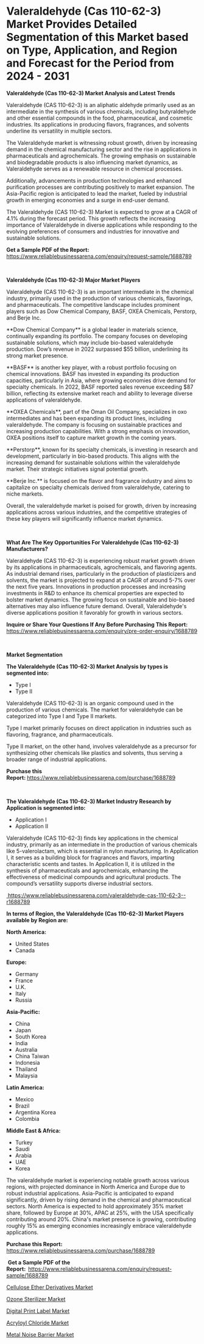 <p><h1>Valeraldehyde (Cas 110-62-3) Market Provides Detailed Segmentation of this Market based on Type, Application, and Region and Forecast for the Period from 2024 - 2031</h1></p><p><strong>Valeraldehyde (Cas 110-62-3) Market Analysis and Latest Trends</strong></p>
<p><p>Valeraldehyde (CAS 110-62-3) is an aliphatic aldehyde primarily used as an intermediate in the synthesis of various chemicals, including butyraldehyde and other essential compounds in the food, pharmaceutical, and cosmetic industries. Its applications in producing flavors, fragrances, and solvents underline its versatility in multiple sectors.</p><p>The Valeraldehyde market is witnessing robust growth, driven by increasing demand in the chemical manufacturing sector and the rise in applications in pharmaceuticals and agrochemicals. The growing emphasis on sustainable and biodegradable products is also influencing market dynamics, as Valeraldehyde serves as a renewable resource in chemical processes. </p><p>Additionally, advancements in production technologies and enhanced purification processes are contributing positively to market expansion. The Asia-Pacific region is anticipated to lead the market, fueled by industrial growth in emerging economies and a surge in end-user demand.</p><p>The Valeraldehyde (CAS 110-62-3) Market is expected to grow at a CAGR of 4.1% during the forecast period. This growth reflects the increasing importance of Valeraldehyde in diverse applications while responding to the evolving preferences of consumers and industries for innovative and sustainable solutions.</p></p>
<p><strong>Get a Sample PDF of the Report:&nbsp;</strong> <a href="https://www.reliablebusinessarena.com/enquiry/request-sample/1688789?utm_campaign=1294&utm_medium=2&utm_source=Github&utm_content=ia&utm_term=17102024&utm_id=valeraldehyde-cas-110-62-3">https://www.reliablebusinessarena.com/enquiry/request-sample/1688789</a></p>
<p>&nbsp;</p>
<p><strong>Valeraldehyde (Cas 110-62-3) Major Market Players</strong></p>
<p><p>Valeraldehyde (CAS 110-62-3) is an important intermediate in the chemical industry, primarily used in the production of various chemicals, flavorings, and pharmaceuticals. The competitive landscape includes prominent players such as Dow Chemical Company, BASF, OXEA Chemicals, Perstorp, and Berje Inc.</p><p>**Dow Chemical Company** is a global leader in materials science, continually expanding its portfolio. The company focuses on developing sustainable solutions, which may include bio-based valeraldehyde production. Dow’s revenue in 2022 surpassed $55 billion, underlining its strong market presence.</p><p>**BASF** is another key player, with a robust portfolio focusing on chemical innovations. BASF has invested in expanding its production capacities, particularly in Asia, where growing economies drive demand for specialty chemicals. In 2022, BASF reported sales revenue exceeding $87 billion, reflecting its extensive market reach and ability to leverage diverse applications of valeraldehyde.</p><p>**OXEA Chemicals**, part of the Oman Oil Company, specializes in oxo intermediates and has been expanding its product lines, including valeraldehyde. The company is focusing on sustainable practices and increasing production capabilities. With a strong emphasis on innovation, OXEA positions itself to capture market growth in the coming years.</p><p>**Perstorp**, known for its specialty chemicals, is investing in research and development, particularly in bio-based products. This aligns with the increasing demand for sustainable solutions within the valeraldehyde market. Their strategic initiatives signal potential growth.</p><p>**Berje Inc.** is focused on the flavor and fragrance industry and aims to capitalize on specialty chemicals derived from valeraldehyde, catering to niche markets. </p><p>Overall, the valeraldehyde market is poised for growth, driven by increasing applications across various industries, and the competitive strategies of these key players will significantly influence market dynamics.</p></p>
<p>&nbsp;</p>
<p><strong>What Are The Key Opportunities For Valeraldehyde (Cas 110-62-3) Manufacturers?</strong></p>
<p><p>Valeraldehyde (CAS 110-62-3) is experiencing robust market growth driven by its applications in pharmaceuticals, agrochemicals, and flavoring agents. As industrial demand rises, particularly in the production of plasticizers and solvents, the market is projected to expand at a CAGR of around 5-7% over the next five years. Innovations in production processes and increasing investments in R&D to enhance its chemical properties are expected to bolster market dynamics. The growing focus on sustainable and bio-based alternatives may also influence future demand. Overall, Valeraldehyde's diverse applications position it favorably for growth in various sectors.</p></p>
<p><strong>Inquire or Share Your Questions If Any Before Purchasing This Report:</strong> <a href="https://www.reliablebusinessarena.com/enquiry/pre-order-enquiry/1688789?utm_campaign=1294&utm_medium=2&utm_source=Github&utm_content=ia&utm_term=17102024&utm_id=valeraldehyde-cas-110-62-3">https://www.reliablebusinessarena.com/enquiry/pre-order-enquiry/1688789</a></p>
<p>&nbsp;</p>
<p><strong>Market Segmentation</strong></p>
<p><strong>The Valeraldehyde (Cas 110-62-3) Market Analysis by types is segmented into:</strong></p>
<p><ul><li>Type I</li><li>Type II</li></ul></p>
<p><p>Valeraldehyde (CAS 110-62-3) is an organic compound used in the production of various chemicals. The market for valeraldehyde can be categorized into Type I and Type II markets. </p><p>Type I market primarily focuses on direct application in industries such as flavoring, fragrance, and pharmaceuticals. </p><p>Type II market, on the other hand, involves valeraldehyde as a precursor for synthesizing other chemicals like plastics and solvents, thus serving a broader range of industrial applications.</p></p>
<p><strong>Purchase this Report:&nbsp;</strong><a href="https://www.reliablebusinessarena.com/purchase/1688789?utm_campaign=1294&utm_medium=2&utm_source=Github&utm_content=ia&utm_term=17102024&utm_id=valeraldehyde-cas-110-62-3">https://www.reliablebusinessarena.com/purchase/1688789</a></p>
<p>&nbsp;</p>
<p><strong>The Valeraldehyde (Cas 110-62-3) Market Industry Research by Application is segmented into:</strong></p>
<p><ul><li>Application I</li><li>Application II</li></ul></p>
<p><p>Valeraldehyde (CAS 110-62-3) finds key applications in the chemical industry, primarily as an intermediate in the production of various chemicals like 5-valerolactam, which is essential in nylon manufacturing. In Application I, it serves as a building block for fragrances and flavors, imparting characteristic scents and tastes. In Application II, it is utilized in the synthesis of pharmaceuticals and agrochemicals, enhancing the effectiveness of medicinal compounds and agricultural products. The compound’s versatility supports diverse industrial sectors.</p></p>
<p><a href="https://www.reliablebusinessarena.com/valeraldehyde-cas-110-62-3--r1688789?utm_campaign=1294&utm_medium=2&utm_source=Github&utm_content=ia&utm_term=17102024&utm_id=valeraldehyde-cas-110-62-3">&nbsp;https://www.reliablebusinessarena.com/valeraldehyde-cas-110-62-3--r1688789</a></p>
<p><strong>In terms of Region, the Valeraldehyde (Cas 110-62-3) Market Players available by Region are:</strong></p>
<p>
    <p> <strong> North America: </strong>
        <ul>
            <li>United States</li>
            <li>Canada</li>
        </ul>
        </p> 
    <p> <strong> Europe: </strong>
        <ul>
            <li>Germany</li>
            <li>France</li>
            <li>U.K.</li>
            <li>Italy</li>
            <li>Russia</li>
        </ul>
        </p> 
    <p> <strong> Asia-Pacific: </strong>
        <ul>
            <li>China</li>
            <li>Japan</li>
            <li>South Korea</li>
            <li>India</li>
            <li>Australia</li>
            <li>China Taiwan</li>
            <li>Indonesia</li>
            <li>Thailand</li>
            <li>Malaysia</li>
        </ul>
        </p> 
    <p> <strong> Latin America: </strong>
        <ul>
            <li>Mexico</li>
            <li>Brazil</li>
            <li>Argentina Korea</li>
            <li>Colombia</li>
        </ul>
        </p> 
    <p> <strong> Middle East & Africa: </strong>
        <ul>
            <li>Turkey</li>
            <li>Saudi</li>
            <li>Arabia</li>
            <li>UAE</li>
            <li>Korea</li>
        </ul>
    </p>
    </p>
<p><p>The valeraldehyde market is experiencing notable growth across various regions, with projected dominance in North America and Europe due to robust industrial applications. Asia-Pacific is anticipated to expand significantly, driven by rising demand in the chemical and pharmaceutical sectors. North America is expected to hold approximately 35% market share, followed by Europe at 30%, APAC at 25%, with the USA specifically contributing around 20%. China's market presence is growing, contributing roughly 15% as emerging economies increasingly embrace valeraldehyde applications.</p></p>
<p><strong>Purchase this Report: </strong><a href="https://www.reliablebusinessarena.com/purchase/1688789?utm_campaign=1294&utm_medium=2&utm_source=Github&utm_content=ia&utm_term=17102024&utm_id=valeraldehyde-cas-110-62-3">https://www.reliablebusinessarena.com/purchase/1688789</a></p>
<p>&nbsp;<strong>Get a Sample PDF of the Report:&nbsp;&nbsp;</strong><a href="https://www.reliablebusinessarena.com/enquiry/request-sample/1688789?utm_campaign=1294&utm_medium=2&utm_source=Github&utm_content=ia&utm_term=17102024&utm_id=valeraldehyde-cas-110-62-3">https://www.reliablebusinessarena.com/enquiry/request-sample/1688789</a></p>
<p><strong></strong></p>
<p><p><a href="https://github.com/WillieWoodard/Market-Research-Report-List-6/blob/main/cellulose-ether-derivatives-market.md?utm_campaign=1294&utm_medium=2&utm_source=Github&utm_content=ia&utm_term=17102024&utm_id=valeraldehyde-cas-110-62-3">Cellulose Ether Derivatives Market</a></p><p><a href="https://www.linkedin.com/pulse/ozone-sterilizer-market-velocity-118-cagr-trajectory-2024-2031-p0z1f?utm_campaign=1294&utm_medium=2&utm_source=Github&utm_content=ia&utm_term=17102024&utm_id=valeraldehyde-cas-110-62-3">Ozone Sterilizer Market</a></p><p><a href="https://www.linkedin.com/pulse/digital-print-label-market-overview-global-trends-future-1avlf?utm_campaign=1294&utm_medium=2&utm_source=Github&utm_content=ia&utm_term=17102024&utm_id=valeraldehyde-cas-110-62-3">Digital Print Label Market</a></p><p><a href="https://www.linkedin.com/pulse/global-perspectives-acryloyl-chloride-market-trends-challenges-anqae?utm_campaign=1294&utm_medium=2&utm_source=Github&utm_content=ia&utm_term=17102024&utm_id=valeraldehyde-cas-110-62-3">Acryloyl Chloride Market</a></p><p><a href="https://www.linkedin.com/pulse/metal-noise-barrier-market-trends-strategic-insights-2024--3ahyf?utm_campaign=1294&utm_medium=2&utm_source=Github&utm_content=ia&utm_term=17102024&utm_id=valeraldehyde-cas-110-62-3">Metal Noise Barrier Market</a></p></p>